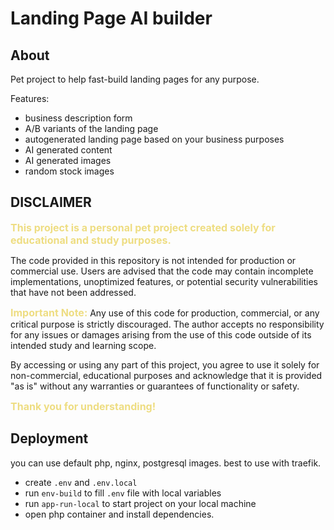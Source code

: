 # Landing Page AI builder

## About
Pet project to help fast-build landing pages for any purpose.

Features:
* business description form
* A/B variants of the landing page
* autogenerated landing page based on your business purposes
* AI generated content
* AI generated images
* random stock images

## DISCLAIMER

<span style="color:#EEDD82; font-weight: bold; font-size: 16px;">This project is a personal pet project created solely for educational and study purposes.</span>

The code provided in this repository is not intended for production or commercial use.
Users are advised that the code may contain incomplete implementations, unoptimized features,
or potential security vulnerabilities that have not been addressed.


<span style="color:#EEDD82; font-weight: bold; font-size: 16px;">Important Note:</span> Any use of this code for production, commercial, or any critical purpose is
strictly discouraged. The author accepts no responsibility for any issues or damages arising
from the use of this code outside of its intended study and learning scope.

By accessing or using any part of this project, you agree to use it solely for non-commercial,
educational purposes and acknowledge that it is provided "as is" without any warranties or
guarantees of functionality or safety.

<span style="color:#EEDD82; font-weight: bold; font-size: 16px;">
Thank you for understanding!
</span>

## Deployment
you can use default php, nginx, postgresql images. best to use with traefik.
* create `.env` and `.env.local`
* run `env-build` to fill `.env` file with local variables
* run `app-run-local` to start project on your local machine
* open php container and install dependencies.
